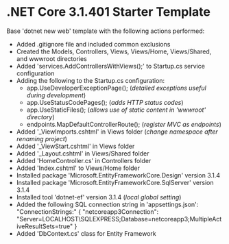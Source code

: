 # .NET Core 3.1.401 Starter Template

Base 'dotnet new web' template with the following actions performed:

- Added .gitignore file and included common exclusions
- Created the Models, Controllers, Views, Views/Home, Views/Shared, and wwwroot directories
- Added 'services.AddControllersWithViews();' to Startup.cs service configuration
- Adding the following to the Startup.cs configuration:
    - app.UseDeveloperExceptionPage(); (*detailed exceptions useful during development*)
    - app.UseStatusCodePages(); (*adds HTTP status codes*)
    - app.UseStaticFiles(); (*allows use of static content in 'wwwroot' directory*)
    - endpoints.MapDefaultControllerRoute(); (*register MVC as endpoints*)
- Added '_ViewImports.cshtml' in Views folder (*change namespace after renaming project*)
- Added '_ViewStart.cshtml' in Views folder
- Added '_Layout.cshtml' in Views/Shared folder
- Added 'HomeController.cs' in Controllers folder
- Added 'Index.cshtml' to Views/Home folder
- Installed package 'Microsoft.EntityFrameworkCore.Design' version 3.1.4
- Installed package 'Microsoft.EntityFrameworkCore.SqlServer' version 3.1.4
- Installed tool 'dotnet-ef' version 3.1.4 (*local global setting*)
- Added the following SQL connection string in 'appsettings.json':
        "ConnectionStrings:" {
        "netcoreapp3Connection": "Server=LOCALHOST\\SQLEXPRESS;Database=netcoreapp3;MultipleActiveResultSets=true"
        }
- Added 'DbContext.cs' class for Entity Framework
